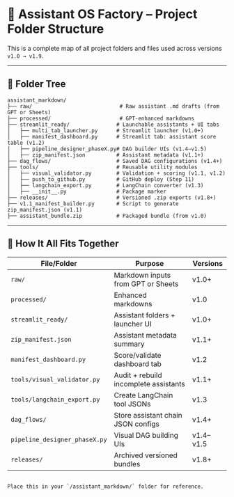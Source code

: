 # 🧱 Assistant OS Factory – Project Folder Structure

This is a complete map of all project folders and files used across versions `v1.0 → v1.9`.

---

## 📁 Folder Tree

```
assistant_markdown/
├── raw/                            # Raw assistant .md drafts (from GPT or Sheets)
├── processed/                      # GPT-enhanced markdowns
├── streamlit_ready/               # Launchable assistants + UI tabs
│   ├── multi_tab_launcher.py      # Streamlit launcher (v1.0+)
│   ├── manifest_dashboard.py      # Streamlit tab: assistant score table (v1.2)
│   ├── pipeline_designer_phaseX.py# DAG builder UIs (v1.4–v1.5)
│   ├── zip_manifest.json          # Assistant metadata (v1.1+)
├── dag_flows/                     # Saved DAG configurations (v1.4+)
├── tools/                         # Reusable utility modules
│   ├── visual_validator.py        # Validation + scoring (v1.1, v1.2)
│   ├── push_to_github.py          # GitHub deploy (Step 11)
│   ├── langchain_export.py        # LangChain converter (v1.3)
│   ├── __init__.py                # Package marker
├── releases/                      # Versioned .zip exports (v1.8+)
├── v1.1_manifest_builder.py       # Script to generate zip_manifest.json (v1.1)
├── assistant_bundle.zip           # Packaged bundle (from v1.0)
```

---

## 🧠 How It All Fits Together

| File/Folder                        | Purpose                                | Versions |
|-----------------------------------|----------------------------------------|----------|
| `raw/`                            | Markdown inputs from GPT or Sheets     | v1.0+    |
| `processed/`                      | Enhanced markdowns                     | v1.0     |
| `streamlit_ready/`                | Assistant folders + launcher UI        | v1.0+    |
| `zip_manifest.json`               | Assistant metadata summary             | v1.1+    |
| `manifest_dashboard.py`           | Score/validate dashboard tab           | v1.2     |
| `tools/visual_validator.py`       | Audit + rebuild incomplete assistants  | v1.1+    |
| `tools/langchain_export.py`       | Create LangChain tool JSONs            | v1.3     |
| `dag_flows/`                      | Store assistant chain JSON configs     | v1.4+    |
| `pipeline_designer_phaseX.py`     | Visual DAG building UIs                | v1.4–v1.5|
| `releases/`                       | Archived versioned bundles             | v1.8+    |
```

Place this in your `/assistant_markdown/` folder for reference.
